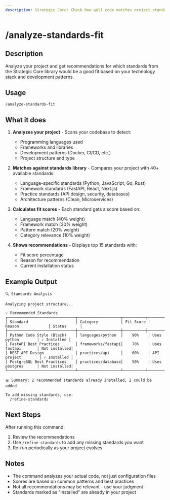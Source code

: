 ```yaml
---
description: Strategic Core: Check how well code matches project standards
---
```


# /analyze-standards-fit

## Description

Analyze your project and get recommendations for which standards from the Strategic Core library would be a good fit based on your technology stack and development patterns.

## Usage

```
/analyze-standards-fit
```

## What it does

1. **Analyzes your project** - Scans your codebase to detect:
   - Programming languages used
   - Frameworks and libraries
   - Development patterns (Docker, CI/CD, etc.)
   - Project structure and type

2. **Matches against standards library** - Compares your project with 40+ available standards:
   - Language-specific standards (Python, JavaScript, Go, Rust)
   - Framework standards (FastAPI, React, Next.js)
   - Practice standards (API design, security, databases)
   - Architecture patterns (Clean, Microservices)

3. **Calculates fit scores** - Each standard gets a score based on:
   - Language match (40% weight)
   - Framework match (30% weight)
   - Pattern match (20% weight)
   - Category relevance (10% weight)

4. **Shows recommendations** - Displays top 15 standards with:
   - Fit score percentage
   - Reason for recommendation
   - Current installation status

## Example Output

```
🔍 Standards Analysis

Analyzing project structure...

💡 Recommended Standards
┌──────────────────────────────┬───────────────────┬──────────┬────────────────────┬─────────────┐
│ Standard                     │ Category          │ Fit Score │ Reason             │ Status      │
├──────────────────────────────┼───────────────────┼──────────┼────────────────────┼─────────────┤
│ Python Code Style (Black)    │ languages/python  │    90%    │ Uses python        │ ✓ Installed │
│ FastAPI Best Practices       │ frameworks/fastapi│    70%    │ Uses fastapi       │ Not installed│
│ REST API Design              │ practices/api     │    60%    │ API project        │ ✓ Installed │
│ PostgreSQL Best Practices    │ practices/database│    50%    │ Uses postgres      │ Not installed│
└──────────────────────────────┴───────────────────┴──────────┴────────────────────┴─────────────┘

📊 Summary: 2 recommended standards already installed, 2 could be added

To add missing standards, use:
  /refine-standards
```

## Next Steps

After running this command:

1. Review the recommendations
2. Use `/refine-standards` to add any missing standards you want
3. Re-run periodically as your project evolves

## Notes

- The command analyzes your actual code, not just configuration files
- Scores are based on common patterns and best practices
- Not all recommendations may be relevant - use your judgment
- Standards marked as "Installed" are already in your project
